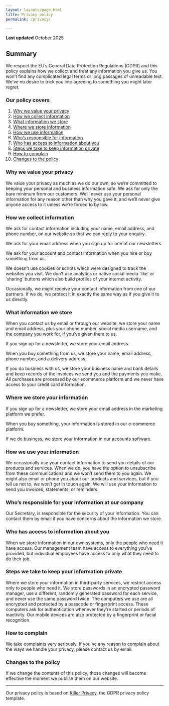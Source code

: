 ```yaml
---
layout: layouts/page.html
title: Privacy policy
permalink: /privacy/

---
```


<p><b>Last updated</b> October 2025</p>

<h2 id="summary">Summary</h2>

<p>We respect the EU&#8217;s General Data Protection Regulations (GDPR) and this policy explains how we collect and treat any information you give us. You won&#8217;t find any complicated legal terms or long passages of unreadable text. We&#8217;ve no desire to trick you into agreeing to something you might later regret.</p>

<h3>Our policy covers</h3>

<ol>
<li><a href="#why-we-value-your-privacy">Why we value your privacy</a></li>
<li><a href="#how-we-collect-information">How we collect information</a></li>
<li><a href="#what-information-we-store">What information we store</a></li>
<li><a href="#where-we-store-your-information">Where we store information</a></li>
<li><a href="#how-we-use-your-information">How we use information</a></li>
<li><a href="#who-is-responsible-for-your-information-at-our-company">Who&#8217;s responsible for information</a></li>
<li><a href="#who-has-access-to-information-about-you">Who has access to information about you</a></li>
<li><a href="#steps-we-take-to-keep-your-information-private">Steps we take to keep information private</a></li>
<li><a href="#how-to-complain">How to complain</a></li>
<li><a href="#changes-to-the-policy">Changes to the policy</a></li>
</ol>

<h3 id="why-we-value-your-privacy">Why we value your privacy</h3>

<p>We value your privacy as much as we do our own, so we&#8217;re committed to keeping your personal and business information safe. We ask for only the bare minimum from our customers. We&#8217;ll never use your personal information for any reason other than why you gave it, and we&#8217;ll never give anyone access to it unless we&#8217;re forced to by law.</p>

<h3 id="how-we-collect-information">How we collect information</h3>

<p>We ask for contact information including your name, email address, and phone number, on our website so that we can reply to your enquiry.</p>

<p>We ask for your email address when you sign up for one of our newsletters.</p>

<p>We ask for your account and contact information when you hire or buy something from us.</p>

<p>We doesn&#8217;t use cookies or scripts which were designed to track the websites you visit. We don&#8217;t use analytics or native social media &#8216;like&#8217; or &#8216;sharing&#8217; buttons which also build profiles of your internet activity.</p>

<p>Occasionally, we might receive your contact information from one of our partners. If we do, we protect it in exactly the same way as if you give it to us directly.</p>

<h3 id="what-information-we-store">What information we store</h3>

<p>When you contact us by email or through our website, we store your name and email address, plus your phone number, social media username, and the company you work for, if you&#8217;ve given them to us.</p>

<p>If you sign up for a newsletter, we store your email address.</p>

<p>When you buy something from us, we store your name, email address, phone number, and a delivery address.</p>

<p>If you do business with us, we store your business name and bank details and keep records of the invoices we send you and the payments you make. All purchases are processed by our ecommerce platform and we never have access to your credit card information.</p>

<h3 id="where-we-store-your-information">Where we store your information</h3>

<p>If you sign up for a newsletter, we store your email address in the marketing platform we prefer.</p>

<p>When you buy something, your information is stored in our e-commerce platform.</p>

<p>If we do business, we store your information in our accounts software.</p>

<h3 id="how-we-use-your-information">How we use your information</h3>

<p>We occasionally use your contact information to send you details of our products and services. When we do, you have the option to unsubscribe from these communications and we won&#8217;t send them to you again. We might also email or phone you about our products and services, but if you tell us not to, we won&#8217;t get in touch again. We will use your information to send you invoices, statements, or reminders.</p>

<h3 id="who-is-responsible-for-your-information-at-our-company">Who&#8217;s responsible for your information at our company</h3>

<p>Our Secretary, is responsible for the security of your information. You can contact them by email if you have concerns about the information we store.</p>

<h3 id="who-has-access-to-information-about-you">Who has access to information about you</h3>

<p>When we store information in our own systems, only the people who need it have access. Our management team have access to everything you&#8217;ve provided, but individual employees have access to only what they need to do their job.</p>

<h3 id="steps-we-take-to-keep-your-information-private">Steps we take to keep your information private</h3>

<p>Where we store your information in third-party services, we restrict access only to people who need it. We store passwords in an encrypted password manager, use a different, randomly generated password for each service, and never use the same password twice. The computers we use are all encrypted and protected by a passcode or fingerprint access. These computers ask for authentication whenever they&#8217;re started or periods of inactivity. Our mobile devices are also protected by a fingerprint or facial recognition.</p>

<h3 id="how-to-complain">How to complain</h3>

<p>We take complaints very seriously. If you&#8217;ve any reason to complain about the ways we handle your privacy, please contact us by email.</p>

<h3 id="changes-to-the-policy">Changes to the policy</h3>

<p>If we change the contents of this policy, those changes will become effective the moment we publish them on our website.</p>

<hr>

<p>Our privacy policy is based on <a href="https://stuffandnonsense.co.uk/projects/killer-privacy">Killer Privacy</a>, the GDPR privacy policy template.</p>
